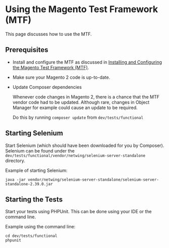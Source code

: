 # Using the Magento Test Framework (MTF)

This page discusses how to use the MTF.

## Prerequisites

*	Install and configure the MTF as discussed in [Installing and Configuring the Magento Test Framework (MTF)](install.md).
*	Make sure your Magento 2 code is up-to-date.
*	Update Composer dependencies

	Whenever code changes in Magento 2, there is a chance that the MTF vendor code had to be updated. Although rare, changes in Object Manager for example could cause an update to be required.

	Do this by running `composer update` from `dev/tests/functional`

## Starting Selenium

Start Selenium (which should have been downloaded for you by Composer). Selenium can be found under the `dev/tests/functional/vendor/netwing/selenium-server-standalone` directory.

Example of starting Selenium:

```
java -jar vendor/netwing/selenium-server-standalone/selenium-server-standalone-2.39.0.jar
```

## Starting the Tests

Start your tests using PHPUnit. This can be done using your IDE or the command line.

Example using the command line:

```
cd dev/tests/functional
phpunit
```